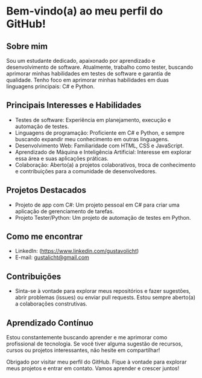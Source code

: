 # Bem-vindo(a) ao meu perfil do GitHub!

## Sobre mim
Sou um estudante dedicado, apaixonado por aprendizado e desenvolvimento de software. Atualmente, trabalho como tester, buscando aprimorar minhas habilidades em testes de software e garantia de qualidade. Tenho foco em aprimorar minhas habilidades em duas linguagens principais: C# e Python.

## Principais Interesses e Habilidades
- Testes de software: Experiência em planejamento, execução e automação de testes.
- Linguagens de programação: Proficiente em C# e Python, e sempre buscando expandir meu conhecimento em outras linguagens.
- Desenvolvimento Web: Familiaridade com HTML, CSS e JavaScript.
- Aprendizado de Máquina e Inteligência Artificial: Interesse em explorar essa área e suas aplicações práticas.
- Colaboração: Aberto(a) a projetos colaborativos, troca de conhecimento e contribuições para a comunidade de desenvolvedores.

## Projetos Destacados
- Projeto de app com C#: Um projeto pessoal em C# para criar uma aplicação de gerenciamento de tarefas.
- Projeto Tester/Python: Um projeto de automação de testes em Python.

## Como me encontrar
- LinkedIn: (https://www.linkedin.com/gustavolicht)
- E-mail: gustalicht@gmail.com

## Contribuições
- Sinta-se à vontade para explorar meus repositórios e fazer sugestões, abrir problemas (issues) ou enviar pull requests. Estou sempre aberto(a) a colaborações construtivas.

## Aprendizado Contínuo
Estou constantemente buscando aprender e me aprimorar como profissional de tecnologia. Se você tiver alguma sugestão de recursos, cursos ou projetos interessantes, não hesite em compartilhar!

Obrigado por visitar meu perfil do GitHub. Fique à vontade para explorar meus projetos e entrar em contato. Vamos aprender e crescer juntos!
